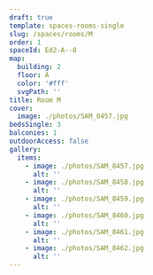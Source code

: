 ```yaml
---
draft: true
template: spaces-rooms-single
slug: /spaces/rooms/M
order: 1
spaceId: Ed2-A--8
map: 
  building: 2
  floor: A
  color: '#fff'
  svgPath: ''
title: Room M
cover:
  image: ./photos/SAM_8457.jpg
bedsSingle: 3
balconies: 1
outdoorAccess: false
gallery:
  items:
    - image: ./photos/SAM_8457.jpg
      alt: ''
    - image: ./photos/SAM_8458.jpg
      alt: ''
    - image: ./photos/SAM_8459.jpg
      alt: ''
    - image: ./photos/SAM_8460.jpg
      alt: ''
    - image: ./photos/SAM_8461.jpg
      alt: ''
    - image: ./photos/SAM_8462.jpg
      alt: ''
---
```

